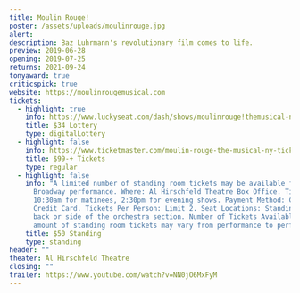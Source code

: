 ```yaml
---
title: Moulin Rouge!
poster: /assets/uploads/moulinrouge.jpg
alert: 
description: Baz Luhrmann's revolutionary film comes to life.
preview: 2019-06-28
opening: 2019-07-25
returns: 2021-09-24
tonyaward: true
criticspick: true
website: https://moulinrougemusical.com
tickets:
  - highlight: true
    info: https://www.luckyseat.com/dash/shows/moulinrouge!themusical-newyork
    title: $34 Lottery
    type: digitalLottery
  - highlight: false
    info: https://www.ticketmaster.com/moulin-rouge-the-musical-ny-tickets/artist/2571914
    title: $99-+ Tickets
    type: regular
  - highlight: false
    info: "A limited number of standing room tickets may be available for each
      Broadway performance. Where: Al Hirschfeld Theatre Box Office. Time:
      10:30am for matinees, 2:30pm for evening shows. Payment Method: Cash or
      Credit Card. Tickets Per Person: Limit 2. Seat Locations: Standing room at
      back or side of the orchestra section. Number of Tickets Available: The
      amount of standing room tickets may vary from performance to performance."
    title: $50 Standing
    type: standing
header: ""
theater: Al Hirschfeld Theatre
closing: ""
trailer: https://www.youtube.com/watch?v=NN0jO6MxFyM
---
```

